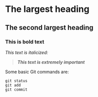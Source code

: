 # The largest heading
## The second largest heading
### **This is bold text**
*This text is italicized:*
> **_This text is extremely important_**

Some basic Git commands are:
```
git status
git add
git commit
```